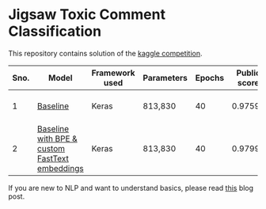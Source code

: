 # Jigsaw Toxic Comment Classification

This repository contains solution of the [kaggle competition](https://www.kaggle.com/c/jigsaw-toxic-comment-classification-challenge).

| Sno. | Model | Framework used | Parameters | Epochs | Public score | Private score | Source |
| ------ | ------ | ------ | ------ | ------ | ------ | ------ | ------ |
| 1 | [Baseline](keras-baseline.ipynb) | Keras | 813,830 | 40 | 0.97596 | 0.97617 | [![Open In Colab](https://colab.research.google.com/assets/colab-badge.svg)](https://colab.research.google.com/github/vksbhandary/kaggle-toxic-comment/blob/master/keras-baseline.ipynb) |
| 2 | [Baseline with BPE & custom FastText embeddings](keras-bpe.ipynb) | Keras | 813,830 | 40 | 0.97996 | 0.97934 | [![Open In Colab](https://colab.research.google.com/assets/colab-badge.svg)](https://colab.research.google.com/github/vksbhandary/kaggle-toxic-comment/blob/master/keras_bpe.ipynb) |




If you are new to NLP and want to understand basics, please read [this](https://t.co/dVO5ky1pGi?amp=1) blog post.
